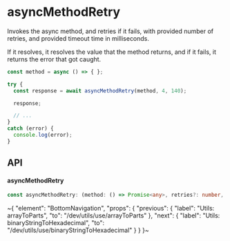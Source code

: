 
# asyncMethodRetry

Invokes the async method, and retries if it fails, with provided number of retries, and provided timeout time in milliseconds.

If it resolves, it resolves the value that the method returns, and if it fails, it returns the error that got caught.

```ts
const method = async () => { };

try {
  const response = await asyncMethodRetry(method, 4, 140);

  response;

  // ...
}
catch (error) {
  console.log(error);
}
```

## API

#### asyncMethodRetry

```ts
const asyncMethodRetry: (method: () => Promise<any>, retries?: number, timeout?: number) => Promise<any>;
```


~{
  "element": "BottomNavigation",
  "props": {
    "previous": {
      "label": "Utils: arrayToParts",
      "to": "/dev/utils/use/arrayToParts"
    },
    "next": {
      "label": "Utils: binaryStringToHexadecimal",
      "to": "/dev/utils/use/binaryStringToHexadecimal"
    }
  }
}~
